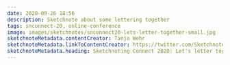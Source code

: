 ```yaml
---
date: 2020-09-26 18:56
description: Sketchnote about some lettering together
tags: snconnect-20, online-conference
image: images/sketchnotes/snconnect20-lets-letter-together-small.jpg
sketchnoteMetadata.contentCreator: Tanja Wehr
sketchnoteMetadata.linkToContentCreator: https://twitter.com/Sketchnotelover
sketchnoteMetadata.heading: Sketchnoting Connect 2020: Let's letter together!
---
```

